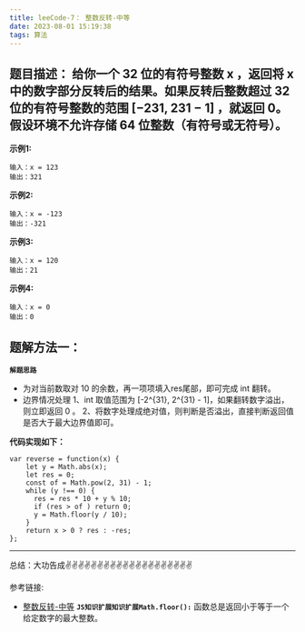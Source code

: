 ```yaml
---
title: leeCode-7： 整数反转-中等
date: 2023-08-01 15:19:38
tags: 算法
---
```



<meta name="referrer" content="no-referrer"/>


## 题目描述：  给你一个 32 位的有符号整数 x ，返回将 x 中的数字部分反转后的结果。如果反转后整数超过 32 位的有符号整数的范围 [−231,  231 − 1] ，就返回 0。假设环境不允许存储 64 位整数（有符号或无符号）。


**示例1:**


```
输入：x = 123
输出：321
```

**示例2:**

```
输入：x = -123
输出：-321
```

**示例3:**

```
输入：x = 120
输出：21
```

**示例4:**

```
输入：x = 0
输出：0
```



## 题解方法一：

**`解题思路`**
* 为对当前数取对 10 的余数，再一项项填入res尾部，即可完成 int 翻转。
* 边界情况处理
    1、int 取值范围为 [-2^{31}, 2^{31} - 1]，如果翻转数字溢出，则立即返回 0 。
    2、将数字处理成绝对值，则判断是否溢出，直接判断返回值是否大于最大边界值即可。

**代码实现如下：**
```
var reverse = function(x) {
    let y = Math.abs(x);
    let res = 0;
    const of = Math.pow(2, 31) - 1;
    while (y !== 0) {
      res = res * 10 + y % 10;
      if (res > of ) return 0;
      y = Math.floor(y / 10);
    }
    return x > 0 ? res : -res;
};

```

 ---
总结：大功告成✌️✌️✌️✌️✌️✌️✌️✌️✌️✌️✌️✌️✌️✌️✌️✌️✌️✌️✌️✌️


参考链接:

* [整数反转-中等](https://leetcode.cn/problems/reverse-integer/solutions/8319/reverse-integer-by-jin407891080/)
**`JS知识扩展知识扩展Math.floor():`** 函数总是返回小于等于一个给定数字的最大整数。
